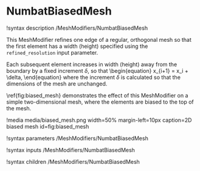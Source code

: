 # NumbatBiasedMesh
!syntax description /MeshModifiers/NumbatBiasedMesh

This MeshModifier refines one edge of a regular, orthogonal mesh so that the first
element has a width (height) specified using the `refined_resolution` input parameter.

Each subsequent element increases in width (height) away from the boundary by a fixed
increment $\delta$, so that
\begin{equation}
x_{i+1} = x_i + \delta,
\end{equation}
where the increment $\delta$ is calculated so that the dimensions of the mesh are unchanged.

\ref{fig:biased_mesh} demonstrates the effect of this MeshModifier on a simple two-dimensional mesh, where the elements are biased to the top of the mesh.

!media media/biased_mesh.png width=50% margin-left=10px caption=2D biased mesh id=fig:biased_mesh

!syntax parameters /MeshModifiers/NumbatBiasedMesh

!syntax inputs /MeshModifiers/NumbatBiasedMesh

!syntax children /MeshModifiers/NumbatBiasedMesh
